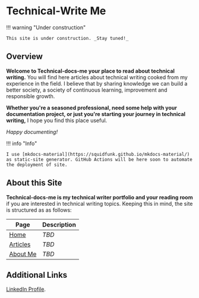 # Technical-Write Me  
!!! warning "Under construction"  

    This site is under construction. _Stay tuned!_

## Overview  

**Welcome to Technical-docs-me your place to read about technical writing.** You will find here articles about technical writing cooked from my experience in the field. I believe that by sharing knowledge we can build a better society, a society of continuous learning, improvement and responsible growth.  

**Whether you're a seasoned professional, need some help with your documentation project, or just you're starting your journey in technical writing,** I hope you find this place useful.

_Happy documenting!_   

!!! info "Info"  

    I use [mkdocs-material](https://squidfunk.github.io/mkdocs-material/) as static-site generator. GitHub Actions will be here soon to automate the deployment of site.
 

## About this Site

**Technical-docs-me is my technical writer portfolio and your reading room** if you are interested in technical writing topics. Keeping this in mind, the site is structured as as follows:    

| Page |Description |  
| ------------- | --------------------- |   
| [Home](https://javierhf.github.io/technical-write-me/)| _TBD_ |  
| [Articles](https://javierhf.github.io/technical-write-me/articles/) | _TBD_ |  
| [About Me](https://javierhf.github.io/technical-write-me/about-me/)  | _TBD_  |


## Additional Links  

[LinkedIn Profile](https://www.linkedin.com/in/javier-hernandez-fernandez/).
